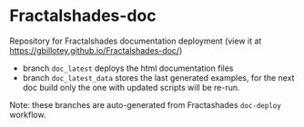 # Fractalshades-doc

Repository for Fractalshades documentation deployment (view it at https://gbillotey.github.io/Fractalshades-doc/)

  - branch `doc_latest` deploys the html documentation files
  - branch `doc_latest_data` stores the last generated examples, for the next doc build only the one with updated scripts will be re-run.

Note: these branches are auto-generated from Fractashades `doc-deploy` workflow.
